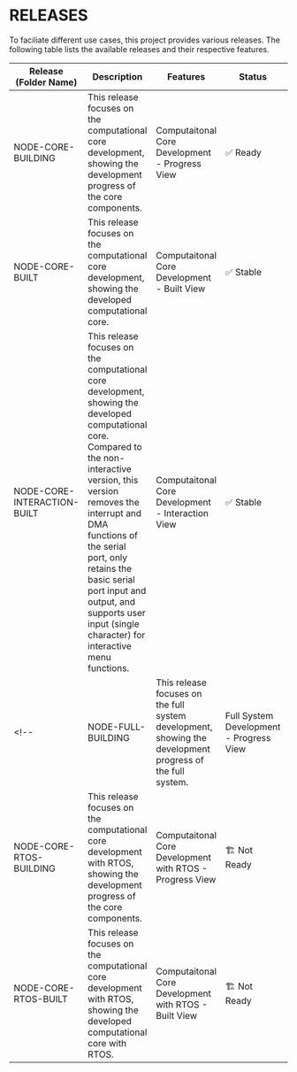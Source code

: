 # RELEASES

To faciliate different use cases, this project provides various releases. The following table lists the available releases and their respective features.

| Release (Folder Name) | Description | Features | Status | Notes |
| ------- | ----------- | -------- | ------ | ----- |
| NODE-CORE-BUILDING| This release focuses on the computational core development, showing the development progress of the core components. | Computaitonal Core Development - Progress View | ✅ Ready | Theoretically equivalent to NODE-CORE-BUILT, but not fully tested. |
| NODE-CORE-BUILT| This release focuses on the computational core development, showing the developed computational core. | Computaitonal Core Development - Built View | ✅ Stable | 🏆 Recommended |
| NODE-CORE-INTERACTION-BUILT| This release focuses on the computational core development, showing the developed computational core. Compared to the non-interactive version, this version removes the interrupt and DMA functions of the serial port, only retains the basic serial port input and output, and supports user input (single character) for interactive menu functions. | Computaitonal Core Development - Interaction View | ✅ Stable | 🏆 Recommended |
<!-- | NODE-FULL-BUILDING| This release focuses on the full system development, showing the development progress of the full system. | Full System Development - Progress View | 🏗️ Not Ready | - |
| NODE-CORE-RTOS-BUILDING| This release focuses on the computational core development with RTOS, showing the development progress of the core components. | Computaitonal Core Development with RTOS - Progress View | 🏗️ Not Ready | - |
| NODE-CORE-RTOS-BUILT| This release focuses on the computational core development with RTOS, showing the developed computational core with RTOS. | Computaitonal Core Development with RTOS - Built View | 🏗️ Not Ready | - | -->